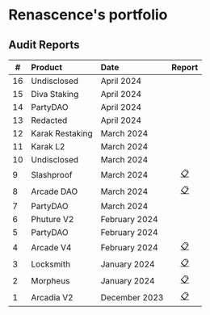 # Renascence's portfolio

## Audit Reports

| #   | Product         | Date          |                                 Report                                  |
| --- | :-------------- | :------------ | :---------------------------------------------------------------------: |
| 16  | Undisclosed     | April 2024    |                                                                         |
| 15  | Diva Staking    | April 2024    |                                                                         |
| 14  | PartyDAO        | April 2024    |                                                                         |
| 13  | Redacted        | April 2024    |                                                                         |
| 12  | Karak Restaking | March 2024    |                                                                         |
| 11  | Karak L2        | March 2024    |                                                                         |
| 10  | Undisclosed     | March 2024    |                                                                         |
| 9   | Slashproof      | March 2024    |   [📋](./reports/Slashproof%20-%20Renascence%20Audit%20Report.pdf)   |
| 8   | Arcade DAO      | March 2024    | [📋](./reports/Arcade%20Staking%20-%20Renascence%20Audit%20Report.pdf) |
| 7   | PartyDAO        | March 2024    |                                                                         |
| 6   | Phuture V2      | February 2024 |                                                                         |
| 5   | PartyDAO        | February 2024 |                                                                         |
| 4   | Arcade V4       | February 2024 |   [📋](./reports/Arcade%20V4%20-%20Renascence%20Audit%20Report.pdf)    |
| 3   | Locksmith       | January 2024  |    [📋](./reports/Locksmith%20-%20Renascence%20Audit%20Report.pdf)     |
| 2   | Morpheus        | January 2024  |     [📋](./reports/Morpheus%20-%20Renascence%20Audit%20Report.pdf)     |
| 1   | Arcadia V2      | December 2023 |   [📋](./reports/Arcadia%20V2%20-%20Renascence%20Audit%20Report.pdf)   |
